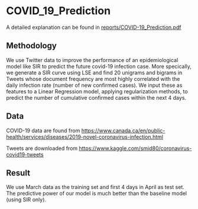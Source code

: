 # COVID_19_Prediction

A detailed explanation can be found in [reports/COVID-19_Prediction.pdf](./reports/COVID-19_Prediction.pdf)

## Methodology

We use Twitter data to improve the performance of an epidemiological model like SIR to predict the future covid-19 infection case. More specically, we generate a SIR curve using LSE and find 20 unigrams and bigrams in Tweets whose document frequency are most highly correlated with the daily infection rate (number of new confirmed cases). We input these as features to a Linear Regression model, applying regularization methods, to predict the number of cumulative confirmed cases within the next 4 days.

## Data

COVID-19 data are found from https://www.canada.ca/en/public-health/services/diseases/2019-novel-coronavirus-infection.html

Tweets are downloaded from https://www.kaggle.com/smid80/coronavirus-covid19-tweets

## Result

We use March data as the training set and first 4 days in April as test set. The predictive power of our model is much better than the baseline model (using SIR only).


